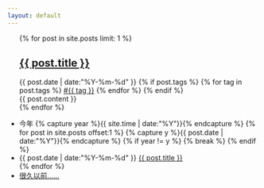 ```yaml
---
layout: default
---
```


<div>
  <ul class="listing">
  {% for post in site.posts limit: 1 %}
  <article class="content">
    <section class="title">
      <h2><a href="{{ post.url }}">{{ post.title }}</a></h2>
    </section>
    <section class="meta">
    <span class="time">
      <time datetime="{{ post.date | date:"%Y-%m-%d" }}">{{ post.date | date:"%Y-%m-%d" }}</time>
    </span>
    {% if post.tags %}
    <span class="tags">
      {% for tag in post.tags %}
      <a href="/tags/#{{ tag }}" title="{{ tag }}">#{{ tag }}</a>
      {% endfor %}
    </span>
    {% endif %}
    </section>
    <section class="post">
    {{ post.content }}
    </section>
    </article>
  {% endfor %}
  </ul>
  <div class="divider"></div>
  <ul class="listing main-listing">
    <li class="listing-seperator">今年</i>
  {% capture year %}{{ site.time | date:"%Y"}}{% endcapture %}
  {% for post in site.posts offset:1 %}
    {% capture y %}{{ post.date | date:"%Y"}}{% endcapture %}
    {% if year != y %}
    {% break %}
    {% endif %}
    <li class="listing-item">
      <time datetime="{{ post.date | date:"%Y-%m-%d" }}">{{ post.date | date:"%Y-%m-%d" }}</time>
      <a href="{{ post.url }}" title="{{ post.title }}">{{ post.title }}</a>
    </li>
  {% endfor %}
    <li class="listing-seperator"><a href="/archive">很久以前……</a></li>
  </ul>
</div>
